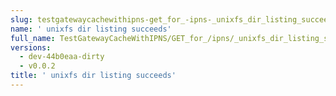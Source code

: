 ```yaml
---
slug: testgatewaycachewithipns-get_for_-ipns-_unixfs_dir_listing_succeeds
name: ' unixfs dir listing succeeds'
full_name: TestGatewayCacheWithIPNS/GET_for_/ipns/_unixfs_dir_listing_succeeds
versions:
  - dev-44b0eaa-dirty
  - v0.0.2
title: ' unixfs dir listing succeeds'
---
```


